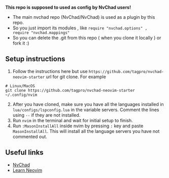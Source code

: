 **This repo is supposed to used as config by NvChad users!**

- The main nvchad repo (NvChad/NvChad) is used as a plugin by this repo.
- So you just import its modules , like `require "nvchad.options" , require "nvchad.mappings"`
- So you can delete the .git from this repo ( when you clone it locally ) or fork it :)

## Setup instructions

1. Follow the instructions here but use `https://github.com/tagpro/nvchad-neovim-starter` url for git clone.
For example
```
# Linux/MacOS
git clone https://github.com/tagpro/nvchad-neovim-starter ~/.config/nvim
```
2. After you have cloned, make sure you have all the languages installed in `lua/configs/lspconfig.lua` in the variable servers. Comment the lines using `--` if they are not installed.
3. Run `nvim` in the terminal and wait for initial setup to finish. 
4. Run `:MasonInstallAll` inside nvim by pressing `:` key and paste `MasonInstallAll`. This will install all the language servers you have not commented out.

## Useful links

- [NvChad](https://nvchad.com/docs/quickstart/install)
- [Learn Neovim](https://ofirgall.github.io/learn-nvim/chapters/00-why-should-i-learn.html)
